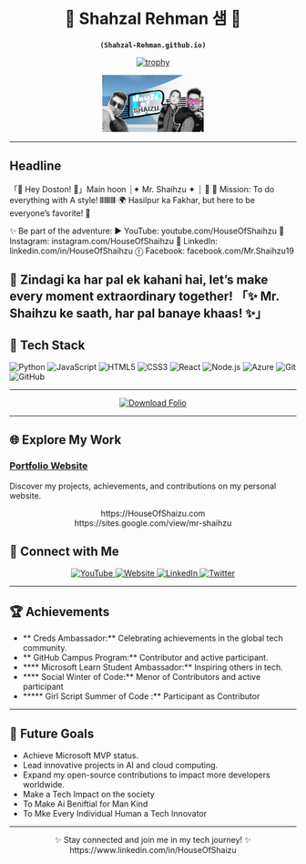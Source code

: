 <div align="center">

# 🌟 Shahzal Rehman 샘 🌟  
**`(Shahzal-Rehman.github.io)`**

[![trophy](https://github-profile-trophy.vercel.app/?username=Shahzal-Rehman&theme=onedark)](https://github.com/Shahzal-Rehman/github-profile-trophy)

<p align="center">
  <a href="./img/Download Folio/Download Folio.png">
    <img alt="Download Folio" style="max-height: 100px" src="./img/Download Folio/Download Folio.png">
  </a>
</p>

</div>

---

## Headline 
「🌟 Hey Doston! 🌟」Main hoon ┊✦ Mr. Shaihzu ✦ ┊ 🚀
🎀 Mission: To do everything with A style! 𝄃𝄃𝄂𝄂𝄀𝄁𝄃𝄂𝄂𝄃
🌍 Hasilpur ka Fakhar, but here to be everyone’s favorite! 💖

✨ Be part of the adventure:
▶️ YouTube: youtube.com/HouseOfShaihzu
📸 Instagram: instagram.com/HouseOfShaihzu
🔗 LinkedIn: linkedin.com/in/HouseOfShaihzu
ⓕ Facebook: facebook.com/Mr.Shaihzu19


📝 Zindagi ka har pal ek kahani hai, let’s make every moment extraordinary together!
「✨ Mr. Shaihzu ke saath, har pal banaye khaas! ✨」
---

## 🔧 Tech Stack
![Python](https://img.shields.io/badge/-Python-3776AB?logo=python&logoColor=white&style=flat)
![JavaScript](https://img.shields.io/badge/-JavaScript-F7DF1E?logo=javascript&logoColor=black&style=flat)
![HTML5](https://img.shields.io/badge/-HTML5-E34F26?logo=html5&logoColor=white&style=flat)
![CSS3](https://img.shields.io/badge/-CSS3-1572B6?logo=css3&logoColor=white&style=flat)
![React](https://img.shields.io/badge/-React-61DAFB?logo=react&logoColor=black&style=flat)
![Node.js](https://img.shields.io/badge/-Node.js-339933?logo=node.js&logoColor=white&style=flat)
![Azure](https://img.shields.io/badge/-Azure-0078D4?logo=microsoft-azure&logoColor=white&style=flat)
![Git](https://img.shields.io/badge/-Git-F05032?logo=git&logoColor=white&style=flat)
![GitHub](https://img.shields.io/badge/-GitHub-181717?logo=github&logoColor=white&style=flat)

---

<p align="center">
  <a href="./img/Download Folio/1730069428926.gif" download>
    <img alt="Download Folio" style="max-height: 100px" src="./img/Download Folio/1730069428926.gif">
  </a>
</p>



---

## 🌐 Explore My Work
### [Portfolio Website]([https://houseofshaizu.com](https://sites.google.com/view/mr-shaihzu))  
Discover my projects, achievements, and contributions on my personal website.  
<p align="center">
https://HouseOfShaizu.com <br>
https://sites.google.com/view/mr-shaihzu
</p>

## 🤝 Connect with Me
<p align="center">
  <a href="https://www.youtube.com/channel/UCHD_wGlQFIfwfScoZ55urfw" target="_blank">
    <img alt="YouTube" width="48" src="https://img.icons8.com/color/48/youtube-play.png">
  </a>
  <a href="https://HouseOfShaizu.com/" target="_blank">
    <img alt="Website" width="48" src="https://img.icons8.com/ios-filled/48/globe.png">
  </a>
  <a href="https://linkedin.com/in/HouseOfShaizu" target="_blank">
    <img alt="LinkedIn" width="48" src="https://img.icons8.com/color/48/linkedin.png">
  </a>
  <a href="https://twitter.com/HouseOfShaizu" target="_blank">
    <img alt="Twitter" width="48" src="https://img.icons8.com/color/48/twitter--v1.png">
  </a>
</p>

---

## 🏆 Achievements
- ** Creds Ambassador:** Celebrating achievements in the global tech community.
- ** GitHub Campus Program:** Contributor and active participant.
- **** Microsoft Learn Student Ambassador:** Inspiring others in tech.
- **** Social Winter of Code:** Menor of Contributors and active participant
- ***** Girl Script Summer of Code :** Participant as Contributor 

---

## 🎯 Future Goals
- Achieve Microsoft MVP status.
- Lead innovative projects in AI and cloud computing.
- Expand my open-source contributions to impact more developers worldwide.
- Make a Tech Impact on the society
- To Make Ai Beniftial for Man Kind
- To Mke Every Individual Human a Tech Innovator
---

<div align="center">
  <p>✨ Stay connected and join me in my tech journey! ✨ https://www.linkedin.com/in/HouseOfShaizu </p>
</div>
